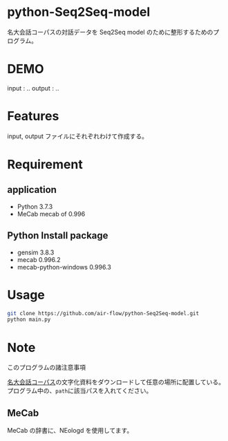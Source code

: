# python-Seq2Seq-model

名大会話コーパスの対話データを Seq2Seq model のために整形するためのプログラム。

# DEMO

input : ..
output : ..

# Features

input, output ファイルにそれぞれわけて作成する。

# Requirement

## application

- Python 3.7.3
- MeCab mecab of 0.996

## Python Install package

- gensim 3.8.3
- mecab 0.996.2
- mecab-python-windows 0.996.3

# Usage

```bash
git clone https://github.com/air-flow/python-Seq2Seq-model.git
python main.py
```

# Note

このプログラムの諸注意事項

[名大会話コーパス](https://mmsrv.ninjal.ac.jp/nucc/)の文字化資料をダウンロードして任意の場所に配置している。
プログラム中の、`path`に該当パスを入れてください。

## MeCab

MeCab の辞書に、NEologd を使用してます。
